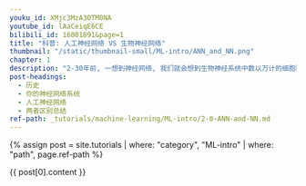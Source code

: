 ```yaml
---
youku_id: XMjc3MzA3OTM0NA
youtube_id: lAaCeiqE6CE
bilibili_id: 16001891&page=1
title: "科普: 人工神经网络 VS 生物神经网络"
thumbnail: "/static/thumbnail-small/ML-intro/ANN_and_NN.png"
chapter: 1
description: "2-30年前, 一想到神经网络, 我们就会想到生物神经系统中数以万计的细胞联结, 将感官和反射器联系在一起的系统. 但是今天, 你可能的第一反应却是.. 电脑 和电脑程序当中的人工神经网络. 昔日复杂的动神经网络系统居然神奇地放入了计算机? 而且人类正在将这种人工神经网络系统推向更高的境界. 今天的世界早已布满了人工神经网络的身影."
post-headings:
  - 历史
  - 你的神经网络系统
  - 人工神经网络
  - 两者区别总结
ref-path: _tutorials/machine-learning/ML-intro/2-0-ANN-and-NN.md
---
```



{% assign post = site.tutorials | where: "category", "ML-intro" | where: "path", page.ref-path %}

{{ post[0].content }}